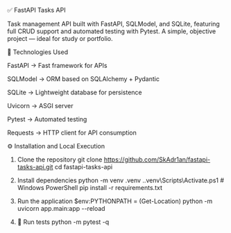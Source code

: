 ✅ FastAPI Tasks API

Task management API built with FastAPI, SQLModel, and SQLite, featuring full CRUD support and automated testing with Pytest.
A simple, objective project — ideal for study or portfolio.

📌 Technologies Used

FastAPI
 → Fast framework for APIs

SQLModel
 → ORM based on SQLAlchemy + Pydantic

SQLite
 → Lightweight database for persistence

Uvicorn
 → ASGI server

Pytest
 → Automated testing

Requests
 → HTTP client for API consumption

⚙️ Installation and Local Execution
1. Clone the repository
git clone https://github.com/SkAdr1an/fastapi-tasks-api.git
cd fastapi-tasks-api

2. Install dependencies
python -m venv .venv
.\.venv\Scripts\Activate.ps1   # Windows PowerShell
pip install -r requirements.txt

3. Run the application
$env:PYTHONPATH = (Get-Location)
python -m uvicorn app.main:app --reload

4. 🧪 Run tests
python -m pytest -q
